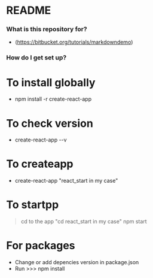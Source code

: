 # README #

### What is this repository for? ###

* (https://bitbucket.org/tutorials/markdowndemo)

### How do I get set up? ###
# To install globally 
* npm install -r create-react-app

# To check version
* create-react-app --v

# To createapp
* create-react-app <Project name> "react_start in my case"

# To startpp
> cd to the app "cd react_start in my case"
>npm start

# For packages
* Change or add depencies version in package.json 
* Run >>> npm install
